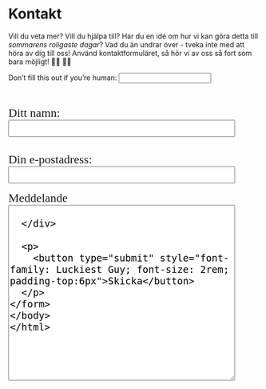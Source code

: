 <h1>Kontakt</h1> 

Vill du veta mer? Vill du hjälpa till? 
Har du en idé om hur vi kan göra detta till *sommarens roligaste dagar*? Vad du än undrar över - tveka inte med att höra av dig till oss! Använd kontaktformuläret, så hör vi av oss så fort som bara möjligt! :running_woman: :running_man: 

<form
  name="contact"
  method="POST"
  netlify-honeypot="bot-field"
  data-netlify="true"
  action="/tack"
>
  <p class="hidden">
    <label>
      Don’t fill this out if you’re human: <input name="bot-field" />
    </label>
  </p>
  
  <div style="display: fle; flex-direction: column">
     <span style="font-family: Luckiest Guy; padding-top: 2rem;font-size:1.5rem; display: block;"> Ditt namn:</span>
      <input type="text" name="name" style="font-size: 1.5rem; width: 90%" />
    <span style="font-family: Luckiest Guy; padding-top: 2rem;font-size:1.5rem; display: block;"> Din e-postadress:</span>
      <input type="text" name="email" style="font-size: 1.5rem; width: 90%" />
   <span style="font-family: Luckiest Guy; font-size: 1.5rem; padding-top: 1rem; display:block;">Meddelande</span> 
   <textarea name="message" rows="15" style="font-size: 1.2rem; width: 90%"/>
   
  </div>
  
  <p>
    <button type="submit" style="font-family: Luckiest Guy; font-size: 2rem; padding-top:6px">Skicka</button>
  </p>
</form>